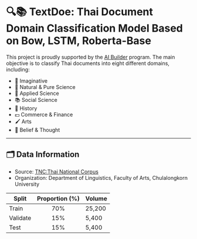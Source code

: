# 🔍📚 TextDoe: Thai Document Domain Classification Model Based on Bow, LSTM, Roberta-Base
This project is proudly supported by the [AI Builder](https://ai-builders.github.io/) program. The main objective is to classify Thai documents into eight different domains, including:

- 🔮 Imaginative
- 🌱 Natural & Pure Science
- 🔬 Applied Science
- 📚 Social Science
- 🔎 History
- 💵 Commerce & Finance
- 🖌️ Arts
- 🙏 Belief & Thought


---

## 🗂️ Data Information

- Source: [TNC:Thai National Corpus](https://www.arts.chula.ac.th/ling/tnc/)
- Organization: Department of Linguistics, Faculty of Arts, Chulalongkorn University

| Split    | Proportion (%) | Volume |
| -------- | :------------: | ------ |
| Train    |      70%       | 25,200 |
| Validate |      15%       | 5,400  |
| Test     |      15%       | 5,400  |

